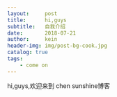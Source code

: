 ```yaml
---
layout:     post
title:      hi,guys
subtitle:   自我介绍
date:       2018-07-21
author:     kein
header-img: img/post-bg-cook.jpg
catalog: true
tags:
    - come on
---
```



hi,guys,欢迎来到 chen sunshine博客
 

